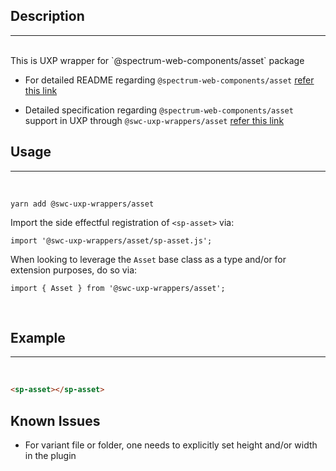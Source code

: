 ## Description

---

<br />
This is UXP wrapper for `@spectrum-web-components/asset` package 
<br />

-   For detailed README regarding `@spectrum-web-components/asset` [refer this link](https://www.npmjs.com/package/@spectrum-web-components/asset/v/0.37.0)

-   Detailed specification regarding `@spectrum-web-components/asset` support in UXP through `@swc-uxp-wrappers/asset` [refer this link](https://developer.adobe.com/photoshop/uxp/2022/uxp-api/reference-spectrum/swc/)

## Usage

---

<br />

```
yarn add @swc-uxp-wrappers/asset
```

Import the side effectful registration of `<sp-asset>` via:

```
import '@swc-uxp-wrappers/asset/sp-asset.js';
```

When looking to leverage the `Asset` base class as a type and/or for extension purposes, do so via:

```
import { Asset } from '@swc-uxp-wrappers/asset';
```

<br />

## Example

---

<br />

```html
<sp-asset></sp-asset>
```

## Known Issues

-   For variant file or folder, one needs to explicitly set height and/or width in the plugin
